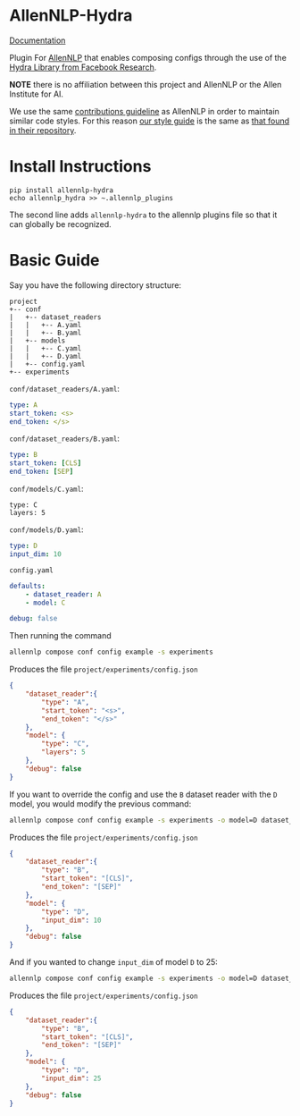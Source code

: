 # AllenNLP-Hydra

[Documentation](https://gabeorlanski.github.io/allennlp-hydra/)

Plugin For [AllenNLP](https://github.com/allenai/allennlp) that enables 
composing configs through the use of the 
[Hydra Library from Facebook Research](https://github.com/facebookresearch/hydra).

**NOTE** there is no affiliation between this project and AllenNLP or the Allen 
Institute for AI.

We use the same 
[contributions guideline](https://github.com/gabeorlanski/allennlp-hydra/blob/master/CONTRIBUTING.md) 
as AllenNLP in order to maintain similar code styles. For this reason [our style 
guide](https://github.com/gabeorlanski/allennlp-hydra/blob/master/STYLE.md) is 
the same as [that found in their repository](https://github.com/allenai/allennlp/blob/main/STYLE.md).



# Install Instructions

```shell
pip install allennlp-hydra
echo allennlp_hydra >> ~.allennlp_plugins
```

The second line adds `allennlp-hydra` to the allennlp plugins file so that it 
can globally be recognized.


# Basic Guide

Say you have the following directory structure:

```
project
+-- conf
|   +-- dataset_readers
|   |   +-- A.yaml
|   |   +-- B.yaml
|   +-- models
|   |   +-- C.yaml
|   |   +-- D.yaml
|   +-- config.yaml
+-- experiments
```

`conf/dataset_readers/A.yaml`:

```yml
type: A
start_token: <s>
end_token: </s>
```

`conf/dataset_readers/B.yaml`:

```yml
type: B
start_token: [CLS]
end_token: [SEP]
```


`conf/models/C.yaml`:

```
type: C
layers: 5
```

`conf/models/D.yaml`:

```YAML
type: D
input_dim: 10
```


`config.yaml`
```yml
defaults:
    - dataset_reader: A
    - model: C

debug: false
```

Then running the command
```zsh
allennlp compose conf config example -s experiments
```
Produces the file `project/experiments/config.json`
```json
{
    "dataset_reader":{
        "type": "A",
        "start_token": "<s>",
        "end_token": "</s>"
    },
    "model": {
        "type": "C",
        "layers": 5
    },
    "debug": false
}
```

If you want to override the config and use the `B` dataset reader with the `D`
model, you would modify the previous command:
```zsh
allennlp compose conf config example -s experiments -o model=D dataset_reader=B
```
Produces the file `project/experiments/config.json`
```json
{
    "dataset_reader":{
        "type": "B",
        "start_token": "[CLS]",
        "end_token": "[SEP]"
    },
    "model": {
        "type": "D",
        "input_dim": 10
    },
    "debug": false
}
```

And if you wanted to change `input_dim` of model `D` to 25:
```zsh
allennlp compose conf config example -s experiments -o model=D dataset_reader=B model.input_dim=25
```

Produces the file `project/experiments/config.json`
```json
{
    "dataset_reader":{
        "type": "B",
        "start_token": "[CLS]",
        "end_token": "[SEP]"
    },
    "model": {
        "type": "D",
        "input_dim": 25
    },
    "debug": false
}
```
